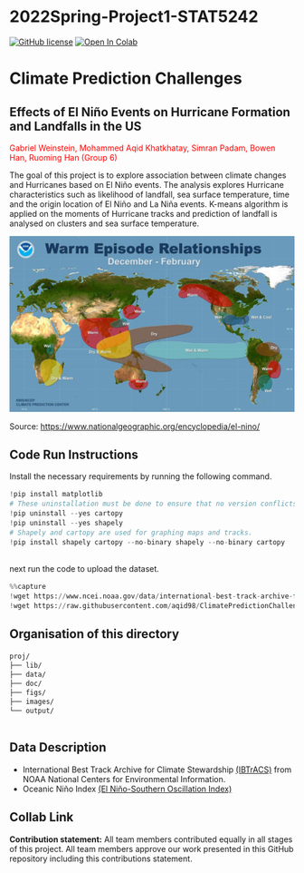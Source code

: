 # 2022Spring-Project1-STAT5242
[![GitHub license](https://img.shields.io/github/license/Naereen/StrapDown.js.svg)](https://github.com/Naereen/StrapDown.js/blob/master/LICENSE)
[![Open In Colab](https://colab.research.google.com/assets/colab-badge.svg)](https://colab.research.google.com/drive/1vfp3VXw4_rtEkLs-aq_l-UcZq-daOR-K?usp=sharing)

# Climate Prediction Challenges
        
## **Effects of El Niño Events on Hurricane Formation and Landfalls in the US**

<span style="color:red">Gabriel Weinstein, Mohammed Aqid Khatkhatay, Simran Padam, Bowen Han, Ruoming Han (Group 6)
     
The goal of this project is to explore association between climate changes and Hurricanes based on El Niño events. The analysis explores Hurricane characteristics such as likelihood of landfall, sea surface temperature, time and the origin location of El Niño and La Niña events. K-means algorithm is applied on the moments of Hurricane tracks and prediction of landfall is analysed on clusters and sea surface temperature.
     
    
![Alt text](https://raw.githubusercontent.com/aqid98/ClimatePredictionChallenges/main/Images/el-nino.jpeg)

Source: https://www.nationalgeographic.org/encyclopedia/el-nino/
## Code Run Instructions
Install the necessary requirements by running the following command.

~~~python
!pip install matplotlib 
# These uninstallation must be done to ensure that no version conflicts would happen.
!pip uninstall --yes cartopy 
!pip uninstall --yes shapely
# Shapely and cartopy are used for graphing maps and tracks.
!pip install shapely cartopy --no-binary shapely --no-binary cartopy
    
~~~

next run the code to upload the dataset.  
~~~python
%%capture
!wget https://www.ncei.noaa.gov/data/international-best-track-archive-for-climate-stewardship-ibtracs/v04r00/access/csv/ibtracs.NA.list.v04r00.csv
!wget https://raw.githubusercontent.com/aqid98/ClimatePredictionChallenges/main/Data/Monthly%20Oceanic%20Nino%20Index%20\(ONI\)%20-%20Wide.csv
~~~

    
## Organisation of this directory 

```
proj/
├── lib/
├── data/
├── doc/
├── figs/
├── images/        
└── output/
        
```
    
## Data Description
        
+ International Best Track Archive for Climate Stewardship [(IBTrACS)](https://www.ncdc.noaa.gov/ibtracs/) from NOAA National Centers for Environmental Information.
+ Oceanic Niño Index [(El Niño-Southern Oscillation Index)](https://origin.cpc.ncep.noaa.gov/products/analysis_monitoring/ensostuff/ONI_v5.php)
        
## Collab Link


    
    
    
    
**Contribution statement:** All team members contributed equally in all stages of this project. All team members approve our work presented in this GitHub repository including this contributions statement.    
